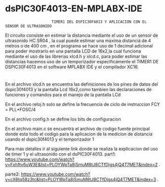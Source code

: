 
#                                           dsPIC30F4013-EN-MPLABX-IDE
                         TIMER1 DEL DSPIC30F4013 Y APLICACION CON EL SENSOR DE ULTRASONIDO
El circuito consiste en estimar la distancia mediante el uso de un sensor de ultrasonido HC SR04 , la cual puede estimar una maxima distancia de 4 metros o de 400 cm , en el programa se hace uso de 1 decimal adicional para poder mostrarlo en una pantalla LCD de 16x2,la cual funciona mediante el uso de las librerias xlcd.h y xlcd.c, para poder estimar las distancias hacemos uso de un temporizador especificamente el TIMER1 DE DSPIC30F4013 en el software MPLABX IDE y el compilador XC16.

#


En el archivo xlcd.h se encuentra las definiciones de los pines de datos del dspic30f4013  y la pantalla Lcd 16x2,como tambien las declaraciones de funciones y comandos para el manejo de la pantalla LCd 

En el archivo reloj.h solo se define la frecuencia de ciclo de instruccion FCY = PLL*FOSC/4

En el archivo config.h se define los bits de configuracion  

En el archivo main.c se encuentra el archivo de codigo fuente principal donde esta todo el codigo para la aplicacion de la medicion de distancia usando el dspic30f4013 y el temporizador 1





Para mas detalles ir al siguiente link donde se realiza la explicacion del uso de timer 1 y el ultrasonido con el dsPIC30F4013.
part1:
https://www.youtube.com/watch?v=Fxhftv6uW3E&list=PLOYWpTa8jSmuM8tJ8CTfDjgs4jQ4T7MET&index=2 .

parte2:
https://www.youtube.com/watch?v=cX6tq58z3tc&list=PLOYWpTa8jSmuM8tJ8CTfDjgs4jQ4T7MET&index=3 .
 

 
